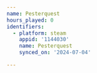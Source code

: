 ```yaml
---
name: Pesterquest
hours_played: 0
identifiers:
  - platform: steam
    appid: '1144030'
    name: Pesterquest
    synced_on: '2024-07-04'

---
```

